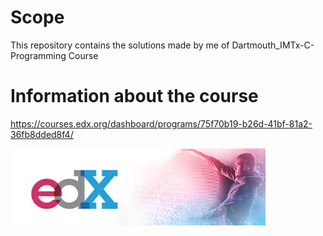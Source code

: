 # Scope

This repository contains the solutions made by me of Dartmouth_IMTx-C-Programming Course


# Information about the course

https://courses.edx.org/dashboard/programs/75f70b19-b26d-41bf-81a2-36fb8dded8f4/




![picture](download.jfif)
